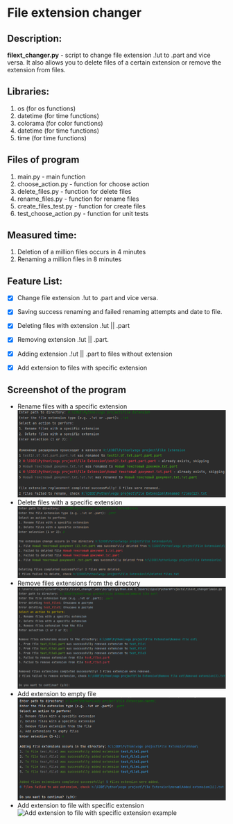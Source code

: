 # File extension changer

## Description: 
**filext_changer.py** - script to change file extension .!ut to .part and vice versa.
It also allows you to delete files of a certain extension or remove the extension from files.

## Libraries:
1. os (for os functions)
2. datetime (for time functions)
3. colorama (for color functions)
4. datetime (for time functions)
5. time (for time functions)

## Files of program
1. main.py - main function
2. choose_action.py - function for choose action
3. delete_files.py - function for delete files
4. rename_files.py - function for rename files
5. create_files_test.py - function for create files
6. test_choose_action.py - function for unit tests

## Measured time:
1. Deletion of a million files occurs in 4 minutes
2. Renaming a million files in 8 minutes

## Feature List:
- [x] Change file extension .!ut to .part and vice versa.
- [x] Saving success renaming and failed renaming attempts and date to file.
- [x] Deleting files with extension .!ut || .part
- [x] Removing extension .!ut || .part.
- [x] Adding extension .!ut || .part to files without extension
- [x] Add extension to files with specific extension


## Screenshot of the program
- Rename files with a specific extension  
![Rename files example](https://github.com/awerty1/filext_changer/blob/1194c5f64ee153f8f33b9d4adaf267ed4b0fcede/2023-05-14_13-47-01.png)
- Delete files with a specific extension
![Delete files example](https://github.com/awerty1/filext_changer/blob/4b87a486597fc8815d287d0d04eccfd14432ce6b/2023-05-14_17-38-46.png)
- Remove files extensions from the directory
![Remove file extension example](https://github.com/awerty1/filext_changer/blob/b2d15f3673f0c46980f1548f7077d3986155a786/img/2023-05-21_22-25-01.png)
- Add extension to empty file
![Add extension to empty file example](https://github.com/awerty1/filext_changer/blob/a83961734dd0c4408b5da3c11599df257baa2c4a/img/2023-05-25_21-12-00.png)
- Add extension to file with specific extension
![Add extension to file with specific extension example]()

